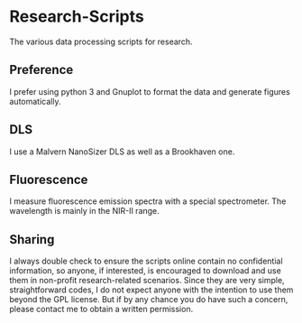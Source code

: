 # Research-Scripts
The various data processing scripts for research.

## Preference
I prefer using python 3 and Gnuplot to format the data and generate figures automatically.

## DLS
I use a Malvern NanoSizer DLS as well as a Brookhaven one.

## Fluorescence
I measure fluorescence emission spectra with a special spectrometer. The wavelength is mainly in the NIR-II range.

## Sharing
I always double check to ensure the scripts online contain no confidential information, so anyone, if interested, is encouraged to download and use them in non-profit research-related scenarios. Since they are very simple, straightforward codes, I do not expect anyone with the intention to use them beyond the GPL license. But if by any chance you do have such a concern, please contact me to obtain a written permission.
